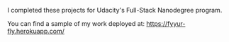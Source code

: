 I completed these projects for Udacity's Full-Stack Nanodegree program.

You can find a sample of my work deployed at: https://fyyur-fly.herokuapp.com/
